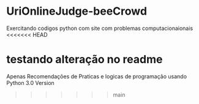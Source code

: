 # UriOnlineJudge-beeCrowd
Exercitando codigos python com site com problemas computacionaionais 
<<<<<<< HEAD

testando alteração no readme
=======
Apenas Recomendações de Praticas e logicas de programação usando Python 3.0 Version
>>>>>>> main
